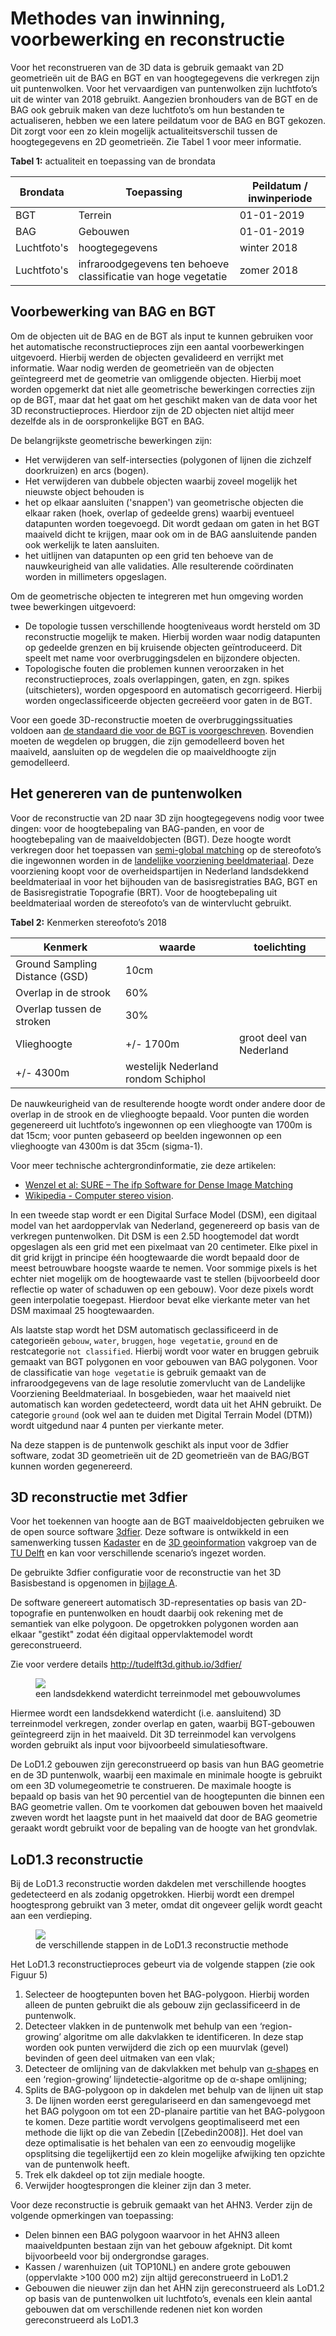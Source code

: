 # Methodes van inwinning, voorbewerking en reconstructie

Voor het reconstrueren van de 3D data is gebruik gemaakt van 2D geometrieën uit de BAG en BGT en van hoogtegegevens die verkregen zijn uit puntenwolken. Voor het vervaardigen van puntenwolken zijn luchtfoto’s uit de winter van 2018 gebruikt. Aangezien bronhouders van de BGT en de BAG ook gebruik maken van deze luchtfoto’s om hun bestanden te actualiseren, hebben we een latere peildatum voor de BAG en BGT gekozen. Dit zorgt voor een zo klein mogelijk actualiteitsverschil tussen de hoogtegegevens en 2D geometrieën. Zie Tabel 1 voor meer informatie.

**Tabel 1:** actualiteit en toepassing van de brondata

Brondata|Toepassing|Peildatum / inwinperiode
--------|----------|------------------------
BGT|Terrein|01-01-2019
BAG|Gebouwen|01-01-2019
Luchtfoto's|hoogtegegevens|winter 2018
Luchtfoto's |infraroodgegevens ten behoeve classificatie van hoge vegetatie|zomer 2018

## Voorbewerking van BAG en BGT
Om de objecten uit de BAG en de BGT als input te kunnen gebruiken voor het automatische reconstructieproces zijn een aantal voorbewerkingen uitgevoerd. Hierbij werden de objecten gevalideerd en verrijkt met informatie. Waar nodig werden de geometrieën van de objecten geïntegreerd met de geometrie van omliggende objecten. Hierbij moet worden opgemerkt dat niet alle geometrische bewerkingen correcties zijn op de BGT, maar dat het gaat om het geschikt maken van de data voor het 3D reconstructieproces. Hierdoor zijn de 2D objecten niet altijd meer dezelfde als in de oorspronkelijke BGT en BAG. 

De belangrijkste geometrische bewerkingen zijn:
- Het verwijderen van self-intersecties (polygonen of lijnen die zichzelf doorkruizen) en arcs (bogen).
- Het verwijderen van dubbele objecten waarbij zoveel mogelijk het nieuwste object behouden is
- het op elkaar aansluiten ('snappen') van geometrische objecten die elkaar raken (hoek, overlap of gedeelde grens) waarbij eventueel datapunten worden toegevoegd. Dit wordt gedaan om gaten in het BGT maaiveld dicht te krijgen, maar ook om in de BAG aansluitende panden ook werkelijk te laten aansluiten.
- het uitlijnen van datapunten op een grid ten behoeve van de nauwkeurigheid van alle validaties. Alle resulterende coördinaten worden in millimeters opgeslagen.

Om de geometrische objecten te integreren met hun omgeving worden twee bewerkingen uitgevoerd: 
- De topologie tussen verschillende hoogteniveaus wordt hersteld om 3D reconstructie mogelijk te maken. Hierbij worden waar nodig datapunten op gedeelde grenzen en bij kruisende objecten geïntroduceerd. Dit speelt met name voor overbruggingsdelen en bijzondere objecten.
- Topologische fouten die problemen kunnen veroorzaken in het reconstructieproces, zoals overlappingen, gaten, en zgn. spikes (uitschieters), worden opgespoord en automatisch gecorrigeerd. Hierbij worden ongeclassificeerde objecten gecreëerd voor gaten in de BGT.

<aside class='note'>
Voor een goede 3D-reconstructie moeten de overbruggingssituaties voldoen aan <a href='http://imgeo.geostandaarden.nl/def/imgeo-object/overbruggingsdeel/overbruggingsdeel'>de standaard die voor de BGT is voorgeschreven</a>. Bovendien moeten de wegdelen op bruggen, die zijn gemodelleerd boven het maaiveld, aansluiten op de wegdelen die op maaiveldhoogte zijn gemodelleerd.</aside>

## Het genereren van de puntenwolken
Voor de reconstructie van 2D naar 3D zijn hoogtegegevens nodig voor twee dingen: voor de hoogtebepaling van BAG-panden, en voor de hoogtebepaling van de maaiveldobjecten (BGT). Deze hoogte wordt verkregen door het toepassen van [semi-global matching](https://en.wikipedia.org/wiki/Semi-global_matching) op de stereofoto’s die ingewonnen worden in de [landelijke voorziening beeldmateriaal](https://www.beeldmateriaal.nl/). Deze voorziening koopt voor de overheidspartijen in Nederland landsdekkend beeldmateriaal in voor het bijhouden van de basisregistraties BAG, BGT en de Basisregistratie Topografie (BRT). Voor de hoogtebepaling uit beeldmateriaal worden de stereofoto’s van de wintervlucht gebruikt. 

**Tabel 2:** Kenmerken stereofoto’s 2018

Kenmerk|waarde|toelichting
-------|------|-----------
Ground Sampling Distance (GSD)|10cm| 
Overlap in de strook|60%| 
Overlap tussen de stroken|30%| 
Vlieghoogte|+/- 1700m|groot deel van Nederland
 |+/-  4300m|westelijk Nederland rondom Schiphol

De nauwkeurigheid van de resulterende hoogte wordt onder andere door de overlap in de strook en de vlieghoogte bepaald. Voor punten die worden gegenereerd uit luchtfoto’s ingewonnen op een vlieghoogte van 1700m is dat 15cm; voor punten gebaseerd op beelden ingewonnen op een vlieghoogte van 4300m is dat 35cm (sigma-1).

<aside class='note'>Voor meer technische achtergrondinformatie, zie deze artikelen: 
<ul>
    <li><a href='https://pdfs.semanticscholar.org/1691/09ca918dc5283a0ecf09ac38f7568fc6a0a1.pdf'>Wenzel et al: SURE – The ifp Software for Dense Image Matching</a></li>
    <li><a href='https://en.wikipedia.org/wiki/Computer_stereo_vision'>Wikipedia - Computer stereo vision</a>.</li>
</ul>
</aside>

In een tweede stap wordt er een Digital Surface Model (DSM), een digitaal model van het aardoppervlak van Nederland, gegenereerd op basis van de verkregen puntenwolken. Dit DSM is een 2.5D hoogtemodel dat wordt opgeslagen als een grid met een pixelmaat van 20 centimeter. Elke pixel in dit grid krijgt in principe één hoogtewaarde die wordt bepaald door de meest betrouwbare hoogste waarde te nemen. Voor sommige pixels is het echter niet mogelijk om de hoogtewaarde vast te stellen (bijvoorbeeld door reflectie op water of schaduwen op een gebouw). Voor deze pixels wordt geen interpolatie toegepast. Hierdoor bevat elke vierkante meter van het DSM maximaal 25 hoogtewaarden.

Als laatste stap wordt het DSM automatisch geclassificeerd in de categorieën `gebouw`, `water`, `bruggen`, `hoge vegetatie`, `ground` en de restcategorie `not classified`. Hierbij wordt voor water en bruggen gebruik gemaakt van BGT polygonen en voor gebouwen van BAG polygonen. Voor de classificatie van `hoge vegetatie` is gebruik gemaakt van de infraroodgegevens van de lage resolutie zomervlucht van de Landelijke Voorziening Beeldmateriaal. In bosgebieden, waar het maaiveld niet automatisch kan worden gedetecteerd, wordt data uit het AHN gebruikt. De categorie `ground` (ook wel aan te duiden met Digital Terrain Model (DTM)) wordt uitgedund naar 4 punten per vierkante meter.

Na deze stappen is de puntenwolk geschikt als input voor de 3dfier software, zodat 3D geometrieën uit de 2D geometrieën van de BAG/BGT kunnen worden gegenereerd.

## 3D reconstructie met 3dfier
Voor het toekennen van hoogte aan de BGT maaiveldobjecten gebruiken we de open source software [3dfier](http://tudelft3d.github.io/3dfier/). Deze software is ontwikkeld in een samenwerking tussen [Kadaster](https://www.kadaster.nl/) en de [3D geoinformation](https://3d.bk.tudelft.nl) vakgroep van de [TU Delft](https://www.tudelft.nl/) en kan voor verschillende scenario’s ingezet worden. 

<aside class='note'>De gebruikte 3dfier configuratie voor de reconstructie van het 3D Basisbestand is opgenomen in <a href="#bijlage-gebruikte-parameters-voor-3dfier">bijlage A</a>.</aside>

De software genereert automatisch 3D-representaties op basis van 2D-topografie en puntenwolken en houdt daarbij ook rekening met de semantiek van elke polygoon. De opgetrokken polygonen worden aan elkaar "gestikt" zodat één digitaal oppervlaktemodel wordt gereconstrueerd.

<aside class='note'>Zie voor verdere details <a href='http://tudelft3d.github.io/3dfier/'>http://tudelft3d.github.io/3dfier/</a></aside>

<figure>
    <img src="media/image2.png"/>
    <figcaption>een landsdekkend waterdicht terreinmodel met gebouwvolumes</figcaption>
</figure>

Hiermee wordt een landsdekkend waterdicht (i.e. aansluitend) 3D terreinmodel verkregen, zonder overlap en gaten, waarbij BGT-gebouwen geïntegreerd zijn in het maaiveld. Dit 3D terreinmodel kan vervolgens worden gebruikt als input voor bijvoorbeeld simulatiesoftware.

De LoD1.2 gebouwen zijn gereconstrueerd op basis van hun BAG geometrie en de 3D puntenwolk, waarbij een maximale en minimale hoogte is gebruikt om een 3D volumegeometrie te construeren. De maximale hoogte is bepaald op basis van het 90 percentiel van de hoogtepunten die binnen een BAG geometrie vallen. Om te voorkomen dat gebouwen boven het maaiveld zweven wordt het laagste punt in het maaiveld dat door de BAG geometrie geraakt wordt gebruikt voor de bepaling van de hoogte van het grondvlak. 

## LoD1.3 reconstructie
Bij de LoD1.3 reconstructie worden dakdelen met verschillende hoogtes gedetecteerd en als zodanig opgetrokken. Hierbij wordt een drempel hoogtesprong gebruikt van 3 meter, omdat dit ongeveer gelijk wordt geacht aan een verdieping.

<figure>
    <img src="media/image5.png"/>
    <figcaption>de verschillende stappen in de LoD1.3 reconstructie methode</figcaption>
</figure>

Het LoD1.3 reconstructieproces gebeurt via de volgende stappen (zie ook Figuur 5)

1.	Selecteer de hoogtepunten boven het BAG-polygoon. Hierbij worden alleen de punten gebruikt die als gebouw zijn geclassificeerd in de puntenwolk.
1. 	Detecteer vlakken in de puntenwolk met behulp van een ‘region-growing’ algoritme om alle dakvlakken te identificeren. In deze stap worden ook punten verwijderd die zich op een muurvlak (gevel) bevinden of geen deel uitmaken van een vlak;
1. 	Detecteer de omlijning van de dakvlakken met behulp van [α-shapes](https://doc.cgal.org/latest/Alpha_shapes_3/index.html) en een ‘region-growing’ lijndetectie-algoritme op de α-shape omlijning;
1. 	Splits de BAG-polygoon op in dakdelen met behulp van de lijnen uit stap 3. De lijnen worden eerst geregulariseerd en dan samengevoegd met het BAG polygoon om tot een 2D-planaire partitie van het BAG-polygoon te komen. Deze partitie wordt vervolgens geoptimaliseerd met een methode die lijkt op die van Zebedin [[Zebedin2008]]. Het doel van deze optimalisatie is het behalen van een zo eenvoudig mogelijke opsplitsing die tegelijkertijd een zo klein mogelijke afwijking ten opzichte van de puntenwolk heeft.
1. 	Trek elk dakdeel op tot zijn mediale hoogte.
1.	Verwijder hoogtesprongen die kleiner zijn dan 3 meter.

Voor deze reconstructie is gebruik gemaakt van het AHN3. Verder zijn de volgende opmerkingen van toepassing: 
- Delen binnen een BAG polygoon waarvoor in het AHN3 alleen maaiveldpunten bestaan zijn van het gebouw afgeknipt. Dit komt bijvoorbeeld voor bij ondergrondse garages. 
- Kassen / warenhuizen (uit TOP10NL) en andere grote gebouwen (oppervlakte >100 000 m2) zijn altijd gereconstrueerd in LoD1.2
- Gebouwen die nieuwer zijn dan het AHN zijn gereconstrueerd als LoD1.2 op basis van de puntenwolken uit luchtfoto’s, evenals een klein aantal gebouwen dat om verschillende redenen niet kon worden gereconstrueerd als LoD1.3

